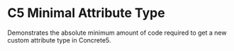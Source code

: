 # C5 Minimal Attribute Type
Demonstrates the absolute minimum amount of code required to get a new custom attribute type in Concrete5.
